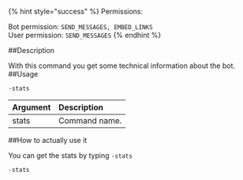 {% hint style="success" %}
Permissions:

Bot permission: `SEND_MESSAGES, EMBED_LINKS`<br>User permission: `SEND_MESSAGES`
{% endhint %}

##Description

With this command you get some technical information about the bot.
##Usage

`-stats`

| Argument | Description |
| :--- | :--- | 
| stats | Command name. |

##How to actually use it

You can get the stats by typing `-stats`

```
-stats
```